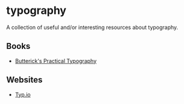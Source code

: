 # typography

A collection of useful and/or interesting resources about typography.

## Books

- [Butterick's Practical Typography](http://practicaltypography.com/)

## Websites

- [Typ.io](http://typ.io/)

